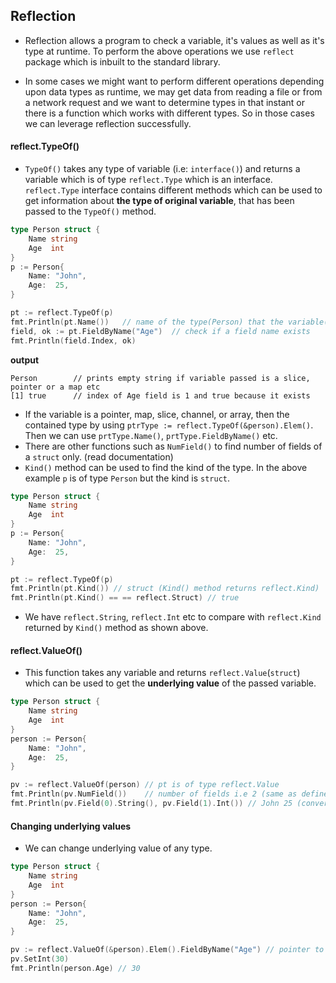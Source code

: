 ## Reflection
* Reflection allows a program to check a variable, it's values as well as it's type at runtime. To perform the above 
operations we use `reflect` package which is inbuilt to the standard library.  

* In some cases we might want to perform different operations depending upon data types as runtime, we may get data from 
reading a file or from a network request and we want to determine types in that instant or there is a function which works 
with different types. So in those cases we can leverage reflection successfully.

#### reflect.TypeOf()
* `TypeOf()` takes any type of variable (i.e: `interface()`) and returns a variable which is of type `reflect.Type` which is an interface. `reflect.Type` interface contains different methods which can be used to get information about **the type of original variable**, that has been passed to the `TypeOf()` method.
```go
type Person struct {
	Name string
	Age  int
}
p := Person{
	Name: "John",
	Age:  25,
}

pt := reflect.TypeOf(p)
fmt.Println(pt.Name())   // name of the type(Person) that the variable(p) is defined from
field, ok := pt.FieldByName("Age")  // check if a field name exists
fmt.Println(field.Index, ok)
```
**output**
```
Person        // prints empty string if variable passed is a slice, pointer or a map etc 
[1] true      // index of Age field is 1 and true because it exists
```
* If the variable is a pointer, map, slice, channel, or array, then the contained type by using `ptrType := reflect.TypeOf(&person).Elem()`.
Then we can use `prtType.Name()`, `prtType.FieldByName()` etc.
* There are other functions such as `NumField()` to find number of fields of a `struct` only. (read documentation)
* `Kind()` method can be used to find the kind of the type. In the above example `p` is of type `Person` but the kind is `struct`.
```go
type Person struct {
	Name string
	Age  int
}
p := Person{
	Name: "John",
	Age:  25,
}

pt := reflect.TypeOf(p)
fmt.Println(pt.Kind()) // struct (Kind() method returns reflect.Kind)
fmt.Println(pt.Kind() == == reflect.Struct) // true
```
* We have `reflect.String`, `reflect.Int` etc to compare with `reflect.Kind` returned by `Kind()` method as shown above.

####  reflect.ValueOf()
* This function takes any variable and returns `reflect.Value`(`struct`) which can be used to get the **underlying value** of the passed variable.
```go
type Person struct {
	Name string
	Age  int
}
person := Person{
	Name: "John",
	Age:  25,
}

pv := reflect.ValueOf(person) // pt is of type reflect.Value
fmt.Println(pv.NumField())    // number of fields i.e 2 (same as defined in reflect.Type)
fmt.Println(pv.Field(0).String(), pv.Field(1).Int()) // John 25 (convert reflect.Value returned by Field() to appropriate types)
```

#### Changing underlying values
* We can change underlying value of any type.
```go
type Person struct {
	Name string
	Age  int
}
person := Person{
	Name: "John",
	Age:  25,
}

pv := reflect.ValueOf(&person).Elem().FieldByName("Age") // pointer to person needs to be passed
pv.SetInt(30)
fmt.Println(person.Age) // 30
```